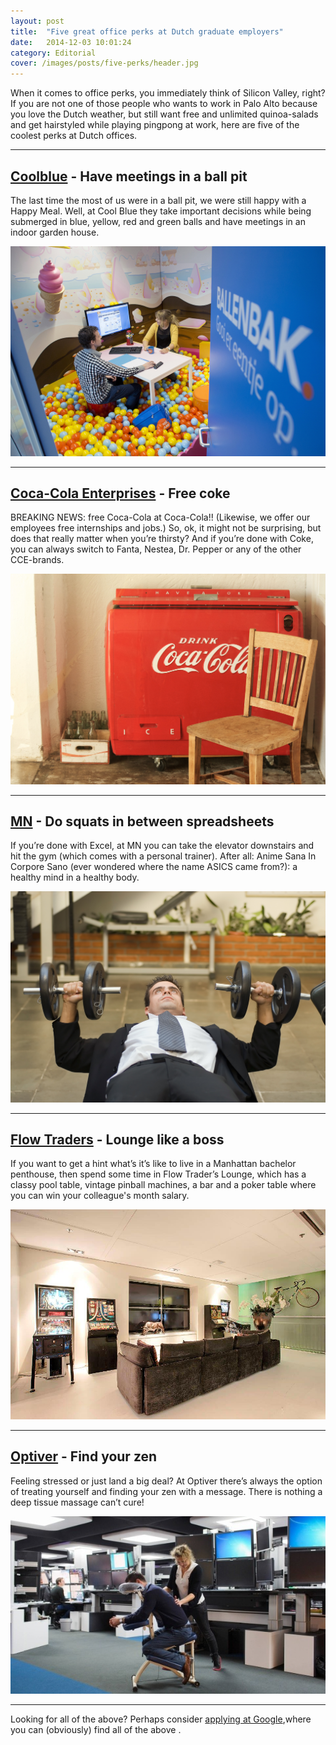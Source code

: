 ```yaml
---
layout: post
title:  "Five great office perks at Dutch graduate employers"
date:   2014-12-03 10:01:24
category: Editorial
cover: /images/posts/five-perks/header.jpg
---
```

<p class="lead">When it comes to office perks, you immediately think of Silicon Valley, right? If you are not one of those people who wants to work in Palo Alto because you love the Dutch weather, but still want free and unlimited quinoa-salads and get hairstyled while playing pingpong at work, here are five of the coolest perks at Dutch offices.</p>

<!--more-->

---

## [Coolblue](https://magnet.me/public/#!/organization/coolblue/about) - Have meetings in a ball pit

The last time the most of us were in a ball pit, we were still happy with a Happy Meal. Well, at Cool Blue they take important decisions while being submerged in blue, yellow, red and green balls and have meetings in an indoor garden house. 

![Coolblue's ball pit](/images/posts/five-perks/cool-blue-ball-pit.jpg)

---

## [Coca-Cola Enterprises](https://magnet.me/company/coca-cola-enterprises/about) - Free coke 

BREAKING NEWS: free Coca-Cola at Coca-Cola!! (Likewise, we offer our employees free internships and jobs.) So, ok, it might not be surprising, but does that really matter when you’re thirsty? And if you’re done with Coke, you can always switch to Fanta, Nestea, Dr. Pepper or any of the other CCE-brands. 

![Free Coca-Cola](/images/posts/five-perks/free-coca-cola.jpg)

---

## [MN](https://magnet.me/company/mn/about) - Do squats in between spreadsheets 

If you’re done with Excel, at MN you can take the elevator downstairs and hit the gym (which comes with a personal trainer). After all: Anime Sana In Corpore Sano (ever wondered where the name ASICS came from?): a healthy mind in a healthy body. 

![Free Fitness](/images/posts/five-perks/mn-fitness.jpg)

---

## [Flow Traders](https://magnet.me/company/flow-traders/about) - Lounge like a boss

If you want to get a hint what’s it’s like to live in a Manhattan bachelor penthouse, then spend some time in Flow Trader’s Lounge, which has a classy pool table, vintage pinball machines, a bar and a poker table where you can win your colleague's month salary. 

![Free Fitness](/images/posts/five-perks/flow-trader-lounge.jpg)

---

## [Optiver](https://magnet.me/company/optiver/about) - Find your zen 

Feeling stressed or just land a big deal? At Optiver there’s always the option of treating yourself and finding your zen with a message. There is nothing a deep tissue massage can’t cure!

![Free Fitness](/images/posts/five-perks/optiver-massage.jpg)

---

Looking for all of the above? Perhaps consider [applying at Google](https://magnet.me/company/google-ireland-ltd./about),where you can (obviously) find all of the above .